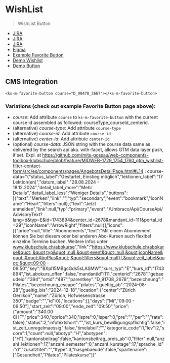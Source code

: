 # WishList

> WishList Button

- [JIRA](https://jira.migros.net/browse/MIDUWEB-866)
- [JIRA](https://jira.migros.net/browse/MIDUWEB-871)
- [JIRA](https://jira.migros.net/browse/MIDUWEB-872)
- [Figma](https://www.figma.com/design/thNWJxDbPikhVAE95eEHLI/Design-System-Pages-|%C2%A0Klubschule?node-id=15477-320216&m=dev)
- [Example Favorite Button](../../pages/AngebotsDetailPage.html)
- [Demo Wishlist](https://mits-gossau.github.io/web-components-toolbox-klubschule/src/es/components/web-components-toolbox/docs/TemplateMiduweb.html?rootFolder=src&css=./src/css/variablesCustomKlubschule.css&login=./src/es/components/molecules/login/default-/default-.html&logo=./src/es/components/atoms/logo/default-/default-.html&nav=./src/es/components/web-components-toolbox/src/es/components/molecules/multiLevelNavigation/default-/default-.html&footer=./src/es/components/organisms/footer/default-/default-.html&content=./src/es/components/pages/Merkliste.html)
- [Demo Button](https://mits-gossau.github.io/web-components-toolbox-klubschule/src/es/components/web-components-toolbox/docs/TemplateMiduweb.html?rootFolder=src&css=.%2Fsrc%2Fcss%2FvariablesCustomKlubschule.css&login=.%2Fsrc%2Fes%2Fcomponents%2Fmolecules%2Flogin%2Fdefault-%2Fdefault-.html&logo=.%2Fsrc%2Fes%2Fcomponents%2Fatoms%2Flogo%2Fdefault-%2Fdefault-.html&nav=.%2Fsrc%2Fes%2Fcomponents%2Fweb-components-toolbox%2Fsrc%2Fes%2Fcomponents%2Fmolecules%2FmultiLevelNavigation%2Fdefault-%2Fdefault-.html&footer=.%2Fsrc%2Fes%2Fcomponents%2Forganisms%2Ffooter%2Fdefault-%2Fdefault-.html&content=.%2Fsrc%2Fes%2Fcomponents%2Fpages%2FAngebotsDetailPage.html)

## CMS Integration
```
<ks-m-favorite-button course="D_90478_2667"></ks-m-favorite-button>
```

### Variations (check out example Favorite Button page above):
- *course*: Add attribute `course` to `ks-m-favorite-button` with the current course id assembled as followed: courseType_courseId_centerid.
- (alternative) *course-type*: Add attribute `course-type`
- (alternative) *course-id*: Add attribute `course-id`
- (alternative) *center-id*: Add attribute `center-id`
- (optional) *course-data*: JSON string with the course data same as delivered by the search api aka. with-facet, allows GTM data layer push, if set.
    Expl. at https://github.com/mits-gossau/web-components-toolbox-klubschule/blob/feature/MIDWEB-1729_1754_1760_gtm_wishlist-filter-contact-form/src/es/components/pages/AngebotsDetailPage.html#L14 : course-data="{&quot;status_label&quot;:&quot;Gestartet, Einstieg möglich&quot;,&quot;lektionen_label&quot;:&quot;17 Lektion(en)&quot;,&quot;datum_label&quot;:&quot;28.08.2024 - 18.12.2024&quot;,&quot;detail_label_more&quot;:&quot;Mehr Details&quot;,&quot;detail_label_less&quot;:&quot;Weniger Details&quot;,&quot;buttons&quot;:[{&quot;text&quot;:&quot;Merken&quot;,&quot;link&quot;:&quot;&quot;,&quot;typ&quot;:&quot;secondary&quot;,&quot;event&quot;:&quot;bookmark&quot;,&quot;iconName&quot;:&quot;Heart&quot;,&quot;filters&quot;:null},{&quot;text&quot;:&quot;Jetzt anmelden&quot;,&quot;link&quot;:null,&quot;typ&quot;:&quot;primary&quot;,&quot;event&quot;:&quot;/Umbraco/Api/CourseApi/AdvisoryText?lang=d&typ=E&id=1743894&center_id=2678&mandant_id=111&portal_id=29&quot;,&quot;iconName&quot;:&quot;ArrowRight&quot;,&quot;filters&quot;:null}],&quot;icons&quot;:[{&quot;price&quot;:null,&quot;title&quot;:&quot;Abonnements&quot;,&quot;text&quot;:&quot;Mit einem Abonnement können Sie bei diesem oder bei anderen Abo-Kursen auch flexibel einzelne Termine buchen. Weitere Infos unter <a href=\&quot;https://www.klubschule.ch/abokurse\&quot; target=\&quot;_blank\&quot;>www.klubschule.ch/abokurse</a>&quot;,&quot;link&quot;:&quot;https://www.klubschule.ch/abokurse&quot;,&quot;typ&quot;:null,&quot;event&quot;:null,&quot;iconName&quot;:&quot;AboPlus&quot;,&quot;filters&quot;:null}],&quot;zeit_label&quot;:&quot;09:00 - 09:50&quot;,&quot;key&quot;:&quot;BXpl15MBgcGds5sLASMW&quot;,&quot;kurs_typ&quot;:&quot;E&quot;,&quot;kurs_id&quot;:&quot;1743894&quot;,&quot;ist_abokurs_offen&quot;:false,&quot;mandantid&quot;:111,&quot;centerid&quot;:&quot;2678&quot;,&quot;gebaeudeid&quot;:&quot;394&quot;,&quot;ortid&quot;:&quot;487&quot;,&quot;parentkey&quot;:&quot;D_91708_2678&quot;,&quot;bezeichnung&quot;:&quot;Pilates&quot;,&quot;bezeichnung_escape&quot;:&quot;pilates&quot;,&quot;gueltig_ab&quot;:&quot;2024-08-28&quot;,&quot;gueltig_bis&quot;:&quot;2024-12-18&quot;,&quot;location&quot;:{&quot;center&quot;:&quot;Zürich Oerlikon&quot;,&quot;name&quot;:&quot;Zürich, Hofwiesenstrasse 350&quot;,&quot;badge&quot;:&quot;&quot;,&quot;id&quot;:0},&quot;locations&quot;:[],&quot;days&quot;:[&quot;Mi&quot;,&quot;09:00 - 09:50&quot;],&quot;start_zeit&quot;:&quot;09:00&quot;,&quot;ende_zeit&quot;:&quot;09:50&quot;,&quot;price&quot;:{&quot;amount&quot;:&quot;340.00 CHF&quot;,&quot;price&quot;:340,&quot;oprice&quot;:340,&quot;ispre&quot;:0,&quot;isper&quot;:0,&quot;pre&quot;:&quot;&quot;,&quot;per&quot;:&quot;&quot;,&quot;rate&quot;:false},&quot;status&quot;:2,&quot;infotextshort&quot;:&quot;&quot;,&quot;ist_kurs_bewilligungspflichtig&quot;:false,&quot;ist_zeit_unregelmaessig&quot;:false,&quot;timelabel&quot;:&quot;&quot;,&quot;kategorie_code&quot;:1,&quot;lev&quot;:2,&quot;score&quot;:1,&quot;count&quot;:null,&quot;abotyp&quot;:&quot;H&quot;,&quot;abotypen&quot;:[&quot;H&quot;],&quot;kantonsbeitrag&quot;:false,&quot;kantonsbeitrag_preis_ab&quot;:0,&quot;filter&quot;:null,&quot;anzahl_lektionen&quot;:17,&quot;anzahl_semester&quot;:0,&quot;anzahl_kurstage&quot;:17,&quot;sprache_id&quot;:&quot;d&quot;,&quot;zusatztitel&quot;:&quot;&quot;,&quot;ltype&quot;:3,&quot;hasgebaeude&quot;:false,&quot;spartename&quot;:[&quot;Gesundheit&quot;,&quot;Pilates&quot;,&quot;Pilateskurse&quot;]}"
